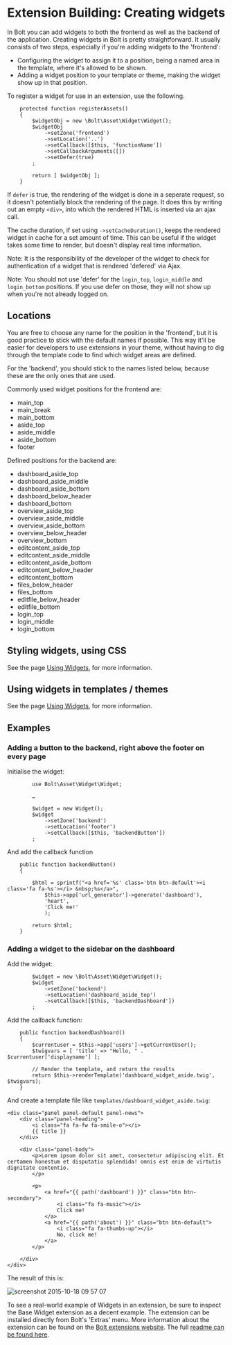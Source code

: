 Extension Building: Creating widgets
====================================

In Bolt you can add widgets to both the frontend as well as the backend of the application. Creating widgets in Bolt is pretty straightforward. It usually consists of two steps, especially if you're adding widgets to the 'frontend':

 - Configuring the widget to assign it to a position, being a named area in the
   template, where it's allowed to be shown.
 - Adding a widget position to your template or theme, making the widget show
   up in that position.

To register a widget for use in an extension, use the following.

```
    protected function registerAssets()
    {
        $widgetObj = new \Bolt\Asset\Widget\Widget();
        $widgetObj
            ->setZone('frontend')
            ->setLocation('..')
            ->setCallback([$this, 'functionName'])
            ->setCallbackArguments([])
            ->setDefer(true)
        ;

        return [ $widgetObj ];
    }
```

If `defer` is true, the rendering of the widget is done in a seperate request,
so it doesn't potentially block the rendering of the page. It does this by
writing out an empty `<div>`, into which the rendered HTML is inserted via an
ajax call.

The cache duration, if set using `->setCacheDuration()`, keeps the rendered
widget in cache for a set amount of time. This can be useful if the widget
takes some time to render, but doesn't display real time information.

Note: It is the responsibility of the developer of the widget to check for
authentication of a widget that is rendered 'defered' via Ajax.

Note: You should not use 'defer' for the `login_top`, `login_middle` and
`login_bottom` positions. If you use defer on those, they will not show up when
you're not already logged on.

Locations
---------

You are free to choose any name for the position in the 'frontend', but it is
good practice to stick with the default names if possible. This way it'll be
easier for developers to use extensions in your theme, without having to dig
through the template code to find which widget areas are defined.

For the 'backend', you should stick to the names listed below, because these
are the only ones that are used.

Commonly used widget positions for the frontend are:

 - main_top
 - main_break
 - main_bottom
 - aside_top
 - aside_middle
 - aside_bottom
 - footer


Defined positions for the backend are:

 - dashboard_aside_top
 - dashboard_aside_middle
 - dashboard_aside_bottom
 - dashboard_below_header
 - dashboard_bottom
 - overview_aside_top
 - overview_aside_middle
 - overview_aside_bottom
 - overview_below_header
 - overview_bottom
 - editcontent_aside_top
 - editcontent_aside_middle
 - editcontent_aside_bottom
 - editcontent_below_header
 - editcontent_bottom
 - files_below_header
 - files_bottom
 - editfile_below_header
 - editfile_bottom
 - login_top
 - login_middle
 - login_bottom

Styling widgets, using CSS
--------------------------

See the page [Using Widgets][widgets], for more information.

Using widgets in templates / themes
-----------------------------------

See the page [Using Widgets][widgets], for more information.

Examples
--------

### Adding a button to the backend, right above the footer on every page

Initialise the widget:

```
        use Bolt\Asset\Widget\Widget;

        …

        $widget = new Widget();
        $widget
            ->setZone('backend')
            ->setLocation('footer')
            ->setCallback([$this, 'backendButton'])
        ;
```

And add the callback function

```
    public function backendButton()
    {

        $html = sprintf("<a href='%s' class='btn btn-default'><i class='fa fa-%s'></i> &nbsp;%s</a>",
            $this->app['url_generator']->generate('dashboard'),
            'heart',
            'Click me!'
            );

        return $html;
    }
```

### Adding a widget to the sidebar on the dashboard

Add the widget:

```
        $widget = new \Bolt\Asset\Widget\Widget();
        $widget
            ->setZone('backend')
            ->setLocation('dashboard_aside_top')
            ->setCallback([$this, 'backendDashboard'])
        ;
```

Add the callback function:

```
    public function backendDashboard()
    {
        $currentuser = $this->app['users']->getCurrentUser();
        $twigvars = [ 'title' => "Hello, " . $currentuser['displayname'] ];

        // Render the template, and return the results
        return $this->renderTemplate('dashboard_widget_aside.twig', $twigvars);
    }
```

And create a template file like `templates/dashboard_widget_aside.twig`:

```
<div class="panel panel-default panel-news">
    <div class="panel-heading">
        <i class="fa fa-fw fa-smile-o"></i>
        {{ title }}
    </div>

    <div class="panel-body">
        <p>Lorem ipsum dolor sit amet, consectetur adipiscing elit. Et certamen honestum et disputatio splendida! omnis est enim de virtutis dignitate contentio.
        </p>

        <p>
            <a href="{{ path('dashboard') }}" class="btn btn-secondary">
                <i class="fa fa-music"></i>
                Click me!
            </a>
            <a href="{{ path('about') }}" class="btn btn-default">
                <i class="fa fa-thumbs-up"></i>
                No, click me!
            </a>
        </p>

    </div>
</div>
```

The result of this is:

![screenshot 2015-10-18 09 57 07](https://cloud.githubusercontent.com/assets/1833361/10563205/b7cc1a62-757f-11e5-9b03-bdf3974e9040.png)

To see a real-world example of Widgets in an extension, be sure to inspect the
Base Widget extension as a decent example. The extension can be installed
directly from Bolt's 'Extras' menu. More information about the extension can be
found on the [Bolt extensions website][boltext]. The full [readme can be found
here][read].

[widgets]: ../../widgets
[boltext]: http://extensions.bolt.cm/view/082a7153-8205-11e5-86fe-396a68cabe59
[read]: https://github.com/bolt/base-widget/blob/master/README.md
